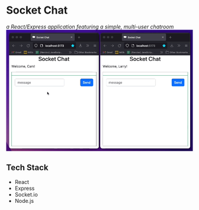 # Socket Chat

*a React/Express application featuring a simple, multi-user chatroom*
![Demo](github/chat-demo.gif)

## Tech Stack

- React
- Express
- Socket.io
- Node.js
